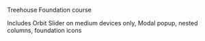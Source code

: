 Treehouse Foundation course

Includes Orbit Slider on medium devices only, Modal popup, nested columns, foundation icons
